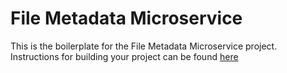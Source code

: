 # File Metadata Microservice

This is the boilerplate for the File Metadata Microservice project. Instructions for building your project can be found [here](https://www.freecodecamp.org/learn/apis-and-microservices/apis-and-microservices-projects/file-metadata-microservice)
